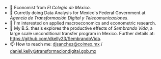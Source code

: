 - 👋 Economist from _El Colegio de México_.
- 👀 Curretly doing Data Analysis for Mexico's Federal Government at _Agencia de Transformación Digital y Telecomunicaciones_.
- 📖 I'm interested on applied macroeconomics and econometric research.
- 🌽 My B.S. thesis explores the productive effects of _Sembrando Vida_, a large scale unconditional transfer program in Mexico. Further details at: https://github.com/dkelly23/SembrandoVida.
- 📫 How to reach me: djsanchez@colmex.mx / daniel.kelly@transformaciondigital.gob.mx

<!---
dkelly23/dkelly23 is a ✨ special ✨ repository because its `README.md` (this file) appears on your GitHub profile.
You can click the Preview link to take a look at your changes.
--->
